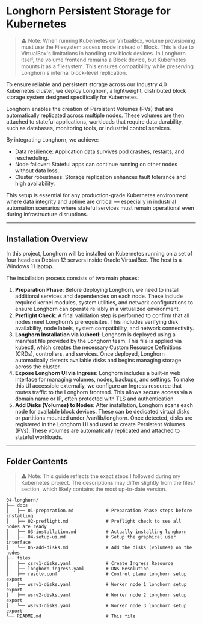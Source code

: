 # Longhorn Persistent Storage for Kubernetes
> ⚠️ Note: When running Kubernetes on VirtualBox, volume provisioning must use the Filesystem access mode instead of Block. This is due to VirtualBox's limitations in handling raw block devices.
> In Longhorn itself, the volume frontend remains a Block device, but Kubernetes mounts it as a filesystem. This ensures compatibility while preserving Longhorn's internal block-level replication.

To ensure reliable and persistent storage across our Industry 4.0 Kubernetes cluster, we deploy Longhorn, a lightweight, distributed block storage system designed specifically for Kubernetes.

Longhorn enables the creation of Persistent Volumes (PVs) that are automatically replicated across multiple nodes. These volumes are then attached to stateful applications, workloads that require data durability, such as databases, monitoring tools, or industrial control services.

By integrating Longhorn, we achieve:
- Data resilience: Application data survives pod crashes, restarts, and rescheduling.
- Node failover: Stateful apps can continue running on other nodes without data loss.
- Cluster robustness: Storage replication enhances fault tolerance and high availability.

This setup is essential for any production-grade Kubernetes environment where data integrity and uptime are critical — especially in industrial automation scenarios where stateful services must remain operational even during infrastructure disruptions.

---

## Installation Overview
In this project, Longhorn will be installed on Kubernetes running on a set of four headless Debian 12 servers inside Oracle VirtualBox. The host is a Windows 11 laptop. 

The installation process consists of two main phases:
1. **Preparation Phase**: Before deploying Longhorn, we need to install additional services and dependencies on each node. These include required kernel modules, system utilities, and network configurations to ensure Longhorn can operate reliably in a virtualized environment.
2. **Preflight Check**: A final validation step is performed to confirm that all nodes meet Longhorn’s prerequisites. This includes verifying disk availability, node labels, system compatibility, and network connectivity.
3. **Longhorn Installation via kubectl**: Longhorn is deployed using a manifest file provided by the Longhorn team. This file is applied via kubectl, which creates the necessary Custom Resource Definitions (CRDs), controllers, and services. Once deployed, Longhorn automatically detects available disks and begins managing storage across the cluster.
4. **Expose Longhorn UI via Ingress**: Longhorn includes a built-in web interface for managing volumes, nodes, backups, and settings. To make this UI accessible externally, we configure an Ingress resource that routes traffic to the Longhorn frontend. This allows secure access via a domain name or IP, often protected with TLS and authentication.
5. **Add Disks (Volumes) to Nodes**: After installation, Longhorn scans each node for available block devices. These can be dedicated virtual disks or partitions mounted under /var/lib/longhorn. Once detected, disks are registered in the Longhorn UI and used to create Persistent Volumes (PVs). These volumes are automatically replicated and attached to stateful workloads.

---

## Folder Contents
> ⚠️ Note: This guide reflects the exact steps I followed during my Kubernetes project. The descriptions may differ slightly from the files/ section, which likely contains the most up-to-date version.

```plaintext
04-longhorn/
├── docs
│   ├── 01-preparation.md            # Preparation Phase steps before installing
│   ├── 02-preflight.md              # Preflight check to see all nodes are ready
│   ├── 03-installation.md           # Actually installing longhorn
│   ├── 04-setup-ui.md               # Setup the graphical user interface
│   └── 05-add-disks.md              # Add the disks (volumes) on the nodes
├── files
│   ├── csrv1-disks.yaml             # Create Ingress Resource
│   ├── longhorn-ingress.yaml        # DNS Resolution
│   ├── resolv.conf                  # Control plane longhorn setup export
│   ├── wsrv1-disks.yaml             # Worker node 1 longhorn setup export
│   ├── wsrv2-disks.yaml             # Worker node 2 longhorn setup export
│   └── wsrv3-disks.yaml             # Worker node 3 longhorn setup export
└── README.md                        # This file
```
  
